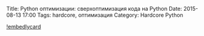 Title: Python оптимизации: сверхоптимизация кода на Python
Date: 2015-08-13 17:00
Tags: hardcore, оптимизация
Category: Hardcore Python

[!embedlycard](http://www.youtube.com/watch?v=K3qL3NqZDcE)
